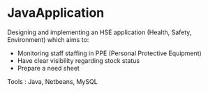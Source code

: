 # JavaApplication
Designing and implementing an HSE application (Health, Safety, Environment)  which aims to:
- Monitoring staff staffing in PPE (Personal Protective Equipment)
- Have clear visibility regarding stock status
- Prepare a need sheet

Tools : Java, Netbeans, MySQL
